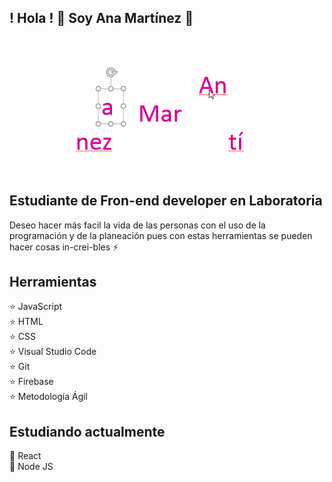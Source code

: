  ##                   ! Hola !     👋              Soy Ana Martínez :woman:

<div align="center">
  <img src="https://github.com/AnaMartinez040816/AnaMartinez040816/blob/main/assets/name.gif?raw=true" alt="AnaMartinez" width="494"/>
</div>

## Estudiante de Fron-end developer en Laboratoria

Deseo hacer más facil la vida de las personas con el uso de la programación y de la planeación pues con estas herramientas se pueden hacer cosas in-crei-bles :zap:


## Herramientas

:star:  JavaScript
<br>
:star:  HTML
<br>
:star:  CSS
<br>
:star:  Visual Studio Code
<br>
:star:  Git
<br>
:star:  Firebase
<br>
:star:  Metodología Ágil


## Estudiando actualmente

:dizzy: React
<br>
:dizzy: Node JS


